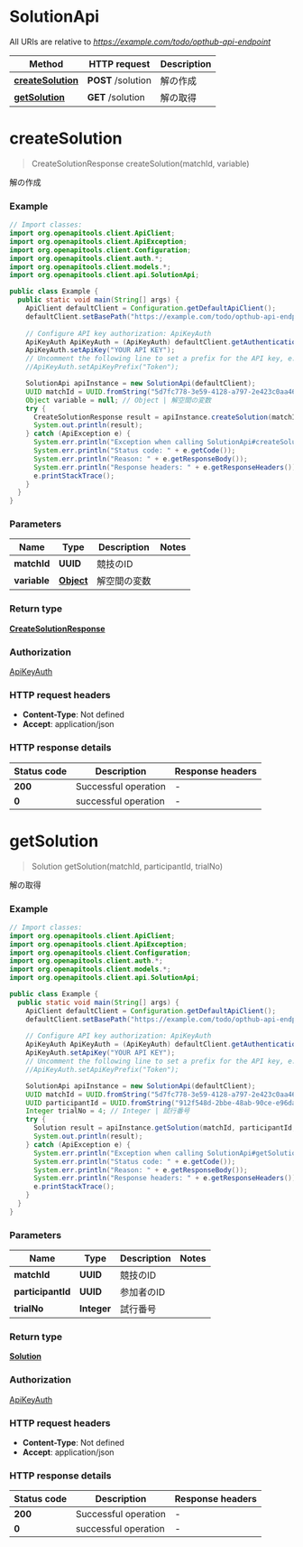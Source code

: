 # SolutionApi

All URIs are relative to *https://example.com/todo/opthub-api-endpoint*

| Method | HTTP request | Description |
|------------- | ------------- | -------------|
| [**createSolution**](SolutionApi.md#createSolution) | **POST** /solution | 解の作成 |
| [**getSolution**](SolutionApi.md#getSolution) | **GET** /solution | 解の取得 |


<a id="createSolution"></a>
# **createSolution**
> CreateSolutionResponse createSolution(matchId, variable)

解の作成

### Example
```java
// Import classes:
import org.openapitools.client.ApiClient;
import org.openapitools.client.ApiException;
import org.openapitools.client.Configuration;
import org.openapitools.client.auth.*;
import org.openapitools.client.models.*;
import org.openapitools.client.api.SolutionApi;

public class Example {
  public static void main(String[] args) {
    ApiClient defaultClient = Configuration.getDefaultApiClient();
    defaultClient.setBasePath("https://example.com/todo/opthub-api-endpoint");
    
    // Configure API key authorization: ApiKeyAuth
    ApiKeyAuth ApiKeyAuth = (ApiKeyAuth) defaultClient.getAuthentication("ApiKeyAuth");
    ApiKeyAuth.setApiKey("YOUR API KEY");
    // Uncomment the following line to set a prefix for the API key, e.g. "Token" (defaults to null)
    //ApiKeyAuth.setApiKeyPrefix("Token");

    SolutionApi apiInstance = new SolutionApi(defaultClient);
    UUID matchId = UUID.fromString("5d7fc778-3e59-4128-a797-2e423c0aa461"); // UUID | 競技のID
    Object variable = null; // Object | 解空間の変数
    try {
      CreateSolutionResponse result = apiInstance.createSolution(matchId, variable);
      System.out.println(result);
    } catch (ApiException e) {
      System.err.println("Exception when calling SolutionApi#createSolution");
      System.err.println("Status code: " + e.getCode());
      System.err.println("Reason: " + e.getResponseBody());
      System.err.println("Response headers: " + e.getResponseHeaders());
      e.printStackTrace();
    }
  }
}
```

### Parameters

| Name | Type | Description  | Notes |
|------------- | ------------- | ------------- | -------------|
| **matchId** | **UUID**| 競技のID | |
| **variable** | [**Object**](.md)| 解空間の変数 | |

### Return type

[**CreateSolutionResponse**](CreateSolutionResponse.md)

### Authorization

[ApiKeyAuth](../README.md#ApiKeyAuth)

### HTTP request headers

 - **Content-Type**: Not defined
 - **Accept**: application/json

### HTTP response details
| Status code | Description | Response headers |
|-------------|-------------|------------------|
| **200** | Successful operation |  -  |
| **0** | successful operation |  -  |

<a id="getSolution"></a>
# **getSolution**
> Solution getSolution(matchId, participantId, trialNo)

解の取得

### Example
```java
// Import classes:
import org.openapitools.client.ApiClient;
import org.openapitools.client.ApiException;
import org.openapitools.client.Configuration;
import org.openapitools.client.auth.*;
import org.openapitools.client.models.*;
import org.openapitools.client.api.SolutionApi;

public class Example {
  public static void main(String[] args) {
    ApiClient defaultClient = Configuration.getDefaultApiClient();
    defaultClient.setBasePath("https://example.com/todo/opthub-api-endpoint");
    
    // Configure API key authorization: ApiKeyAuth
    ApiKeyAuth ApiKeyAuth = (ApiKeyAuth) defaultClient.getAuthentication("ApiKeyAuth");
    ApiKeyAuth.setApiKey("YOUR API KEY");
    // Uncomment the following line to set a prefix for the API key, e.g. "Token" (defaults to null)
    //ApiKeyAuth.setApiKeyPrefix("Token");

    SolutionApi apiInstance = new SolutionApi(defaultClient);
    UUID matchId = UUID.fromString("5d7fc778-3e59-4128-a797-2e423c0aa461"); // UUID | 競技のID
    UUID participantId = UUID.fromString("912f548d-2bbe-48ab-90ce-e96dae38377d"); // UUID | 参加者のID
    Integer trialNo = 4; // Integer | 試行番号
    try {
      Solution result = apiInstance.getSolution(matchId, participantId, trialNo);
      System.out.println(result);
    } catch (ApiException e) {
      System.err.println("Exception when calling SolutionApi#getSolution");
      System.err.println("Status code: " + e.getCode());
      System.err.println("Reason: " + e.getResponseBody());
      System.err.println("Response headers: " + e.getResponseHeaders());
      e.printStackTrace();
    }
  }
}
```

### Parameters

| Name | Type | Description  | Notes |
|------------- | ------------- | ------------- | -------------|
| **matchId** | **UUID**| 競技のID | |
| **participantId** | **UUID**| 参加者のID | |
| **trialNo** | **Integer**| 試行番号 | |

### Return type

[**Solution**](Solution.md)

### Authorization

[ApiKeyAuth](../README.md#ApiKeyAuth)

### HTTP request headers

 - **Content-Type**: Not defined
 - **Accept**: application/json

### HTTP response details
| Status code | Description | Response headers |
|-------------|-------------|------------------|
| **200** | Successful operation |  -  |
| **0** | successful operation |  -  |


